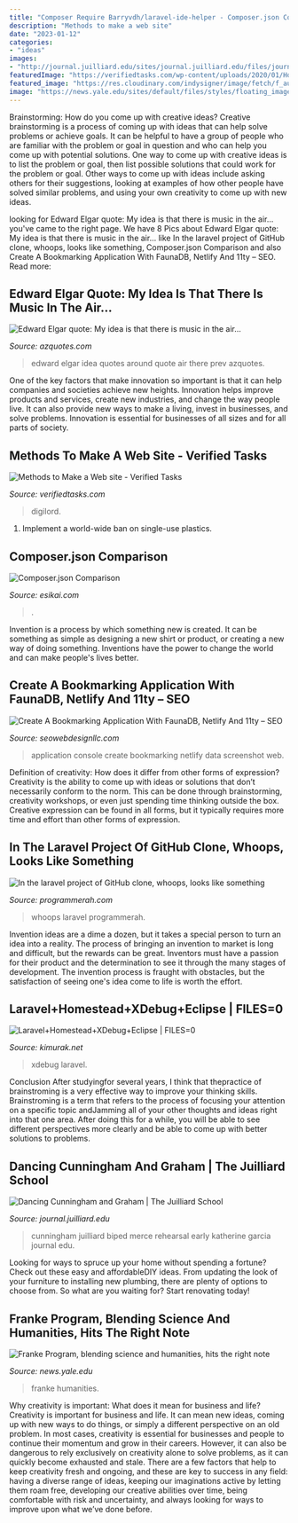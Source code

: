 ```yaml
---
title: "Composer Require Barryvdh/laravel-ide-helper - Composer.json Comparison"
description: "Methods to make a web site"
date: "2023-01-12"
categories:
- "ideas"
images:
- "http://journal.juilliard.edu/sites/journal.juilliard.edu/files/journal/2015/02/1503_dancerep02_0.jpg"
featuredImage: "https://verifiedtasks.com/wp-content/uploads/2020/01/How-to-Make-a-Website.jpg"
featured_image: "https://res.cloudinary.com/indysigner/image/fetch/f_auto,q_auto/w_400/https://cloud.netlifyusercontent.com/assets/344dbf88-fdf9-42bb-adb4-46f01eedd629/ec14f2d9-0fa8-4245-bfaf-fed66229a540/bookmarking-application-faunadb-netlify-11ty-fauna-console-with-links.jpg"
image: "https://news.yale.edu/sites/default/files/styles/floating_image/public/franke-2-cc.jpg?itok=I0raJPbG&amp;c=61f8250b745b91e66915e3bf32017105"
---
```



Brainstorming: How do you come up with creative ideas?
Creative brainstorming is a process of coming up with ideas that can help solve problems or achieve goals. It can be helpful to have a group of people who are familiar with the problem or goal in question and who can help you come up with potential solutions. One way to come up with creative ideas is to list the problem or goal, then list possible solutions that could work for the problem or goal. Other ways to come up with ideas include asking others for their suggestions, looking at examples of how other people have solved similar problems, and using your own creativity to come up with new ideas.

	

		
looking for Edward Elgar quote: My idea is that there is music in the air... you've came to the right page. We have 8 Pics about Edward Elgar quote: My idea is that there is music in the air... like In the laravel project of GitHub clone, whoops, looks like something, Composer.json Comparison and also Create A Bookmarking Application With FaunaDB, Netlify And 11ty – SEO. Read more:
		
    
## Edward Elgar Quote: My Idea Is That There Is Music In The Air...

<img loading=lazy src="http://www.azquotes.com/picture-quotes/quote-my-idea-is-that-there-is-music-in-the-air-music-all-around-us-the-world-is-full-of-it-edward-elgar-58-33-78.jpg" onerror="this.onerror=null;this.src='https://tse1.mm.bing.net/th?id=OIP.OnTPO-ZATJ5SRW_RdkuhngHaDf&amp;pid=15.1';" alt="Edward Elgar quote: My idea is that there is music in the air...">

_Source: azquotes.com_

>edward elgar idea quotes around quote air there prev azquotes. 

	

One of the key factors that make innovation so important is that it can help companies and societies achieve new heights. Innovation helps improve products and services, create new industries, and change the way people live. It can also provide new ways to make a living, invest in businesses, and solve problems. Innovation is essential for businesses of all sizes and for all parts of society.

    
## Methods To Make A Web Site - Verified Tasks

<img loading=lazy src="https://verifiedtasks.com/wp-content/uploads/2020/01/How-to-Make-a-Website.jpg" onerror="this.onerror=null;this.src='https://tse4.mm.bing.net/th?id=OIP.fUSfHkIU1Vo_Vkg93uOoGwHaEK&amp;pid=15.1';" alt="Methods to Make a Web site - Verified Tasks">

_Source: verifiedtasks.com_

>digilord. 

	

1. Implement a world-wide ban on single-use plastics.

    
## Composer.json Comparison

<img loading=lazy src="http://esikai.com/uploads/images/phpelrAyF" onerror="this.onerror=null;this.src='https://tse2.mm.bing.net/th?id=OIP.aZJTEfOdj-mZWBxY-kjylgHaEb&amp;pid=15.1';" alt="Composer.json Comparison">

_Source: esikai.com_

>. 

	

Invention is a process by which something new is created. It can be something as simple as designing a new shirt or product, or creating a new way of doing something. Inventions have the power to change the world and can make people's lives better.

    
## Create A Bookmarking Application With FaunaDB, Netlify And 11ty – SEO

<img loading=lazy src="https://res.cloudinary.com/indysigner/image/fetch/f_auto,q_auto/w_400/https://cloud.netlifyusercontent.com/assets/344dbf88-fdf9-42bb-adb4-46f01eedd629/ec14f2d9-0fa8-4245-bfaf-fed66229a540/bookmarking-application-faunadb-netlify-11ty-fauna-console-with-links.jpg" onerror="this.onerror=null;this.src='https://tse3.mm.bing.net/th?id=OIP.Ya9fkRNgDyQklh1OCCjFegAAAA&amp;pid=15.1';" alt="Create A Bookmarking Application With FaunaDB, Netlify And 11ty – SEO">

_Source: seowebdesignllc.com_

>application console create bookmarking netlify data screenshot web. 

	

Definition of creativity: How does it differ from other forms of expression?
Creativity is the ability to come up with ideas or solutions that don’t necessarily conform to the norm. This can be done through brainstorming, creativity workshops, or even just spending time thinking outside the box. Creative expression can be found in all forms, but it typically requires more time and effort than other forms of expression.

    
## In The Laravel Project Of GitHub Clone, Whoops, Looks Like Something

<img loading=lazy src="https://programmerah.com/wp-content/uploads/2021/06/20170223205557138.png" onerror="this.onerror=null;this.src='https://tse2.mm.bing.net/th?id=OIP.AAZliczlw5S3s9BTJkssrwHaCQ&amp;pid=15.1';" alt="In the laravel project of GitHub clone, whoops, looks like something">

_Source: programmerah.com_

>whoops laravel programmerah. 

	

Invention ideas are a dime a dozen, but it takes a special person to turn an idea into a reality. The process of bringing an invention to market is long and difficult, but the rewards can be great. Inventors must have a passion for their product and the determination to see it through the many stages of development. The invention process is fraught with obstacles, but the satisfaction of seeing one's idea come to life is worth the effort.

    
## Laravel+Homestead+XDebug+Eclipse | FILES=0

<img loading=lazy src="http://www.kimurak.net/wordpress/wp-content/uploads/2015/12/SS-2015-12-12-14.18.47.jpg" onerror="this.onerror=null;this.src='https://tse4.mm.bing.net/th?id=OIP.-qrOZY1ZD-dPQxw7uCgb0AHaG1&amp;pid=15.1';" alt="Laravel+Homestead+XDebug+Eclipse | FILES=0">

_Source: kimurak.net_

>xdebug laravel. 

	

Conclusion
After studyingfor several years, I think that thepractice of brainstroming is a very effective way to improve your thinking skills. Brainstroming is a term that refers to the process of focusing your attention on a specific topic andJamming all of your other thoughts and ideas right into that one area. After doing this for a while, you will be able to see different perspectives more clearly and be able to come up with better solutions to problems.

    
## Dancing Cunningham And Graham | The Juilliard School

<img loading=lazy src="http://journal.juilliard.edu/sites/journal.juilliard.edu/files/journal/2015/02/1503_dancerep02_0.jpg" onerror="this.onerror=null;this.src='https://tse4.mm.bing.net/th?id=OIP.TodcdFRwAMLCpHC6u-imuQAAAA&amp;pid=15.1';" alt="Dancing Cunningham and Graham | The Juilliard School">

_Source: journal.juilliard.edu_

>cunningham juilliard biped merce rehearsal early katherine garcia journal edu. 

	

Looking for ways to spruce up your home without spending a fortune? Check out these easy and affordableDIY ideas. From updating the look of your furniture to installing new plumbing, there are plenty of options to choose from. So what are you waiting for? Start renovating today!

    
## Franke Program, Blending Science And Humanities, Hits The Right Note

<img loading=lazy src="https://news.yale.edu/sites/default/files/styles/floating_image/public/franke-2-cc.jpg?itok=I0raJPbG&amp;c=61f8250b745b91e66915e3bf32017105" onerror="this.onerror=null;this.src='https://tse2.mm.bing.net/th?id=OIP.ZqQtigcqbHYqL9U2S7fV_wAAAA&amp;pid=15.1';" alt="Franke Program, blending science and humanities, hits the right note">

_Source: news.yale.edu_

>franke humanities. 

	

Why creativity is important: What does it mean for business and life?
Creativity is important for business and life. It can mean new ideas, coming up with new ways to do things, or simply a different perspective on an old problem. In most cases, creativity is essential for businesses and people to continue their momentum and grow in their careers. However, it can also be dangerous to rely exclusively on creativity alone to solve problems, as it can quickly become exhausted and stale. There are a few factors that help to keep creativity fresh and ongoing, and these are key to success in any field: having a diverse range of ideas, keeping our imaginations active by letting them roam free, developing our creative abilities over time, being comfortable with risk and uncertainty, and always looking for ways to improve upon what we’ve done before.

